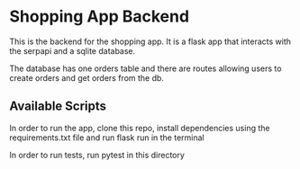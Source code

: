 # Shopping App Backend

This is the backend for the shopping app. It is a flask app that interacts with the serpapi and a sqlite database.

The database has one orders table and there are routes allowing users to create orders and get orders from the db.

## Available Scripts

In order to run the app, clone this repo, install dependencies using the requirements.txt file and run flask run in the terminal

In order to run tests, run pytest in this directory